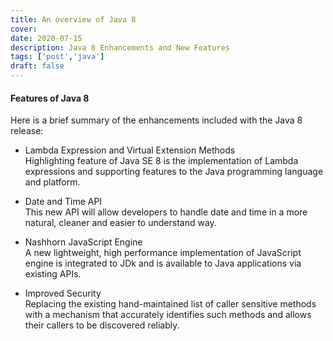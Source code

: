 ```yaml
---
title: An overview of Java 8
cover: 
date: 2020-07-15
description: Java 8 Enhancements and New Features
tags: ['post','java']
draft: false
---
```


#### Features of Java 8

Here is a brief summary of the enhancements included with the Java 8 release:

- Lambda Expression and Virtual Extension Methods   
  Highlighting feature of Java SE 8 is the implementation of Lambda expressions and supporting features to the Java programming language and platform.

- Date and Time API    
  This new API will allow developers to handle date and time in a more natural, cleaner and easier to understand way.

- Nashhorn JavaScript Engine  
  A new lightweight, high performance implementation of JavaScript engine is integrated to JDk and is available to Java applications via existing APIs.

- Improved Security  
  Replacing the existing hand-maintained list of caller sensitive methods with a mechanism that accurately identifies such methods and allows their callers to be discovered reliably.
